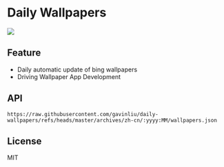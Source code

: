 # Daily Wallpapers
  
![](https://www.bing.com/th?id=OHR.LasPalmas_ZH-CN5993442425_UHD.jpg)

## Feature

- Daily automatic update of bing wallpapers
- Driving Wallpaper App Development

## API

```
https://raw.githubusercontent.com/gavinliu/daily-wallpapers/refs/heads/master/archives/zh-cn/:yyyy:MM/wallpapers.json
```

## License

MIT
  